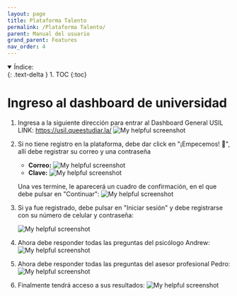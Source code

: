 ```yaml
---
layout: page
title: Plataforma Talento
permalink: /Plataforma Talento/
parent: Manual del usuario
grand_parent: Features
nav_order: 4
---
```



<details open markdown="block">
  <summary>
    Índice:
  </summary>
  {: .text-delta }
1. TOC
{:toc}
</details>

# Ingreso al dashboard de universidad

1. Ingresa a la siguiente dirección para entrar al Dashboard General USIL
    LINK: <https://usil.queestudiar.la/>
    ![My helpful screenshot](https://cdn.discordapp.com/attachments/955522800918085689/1047285515348606976/image.png)

2. Si no tiene registro en la plataforma, debe dar click en "¡Empecemos! 🙌", allí debe registrar su correo y una contraseña

    - **Correo:**
    ![My helpful screenshot](https://cdn.discordapp.com/attachments/955522800918085689/1047286218741792768/image.png)
    - **Clave:**
    ![My helpful screenshot](https://cdn.discordapp.com/attachments/955522800918085689/1047286308265005096/image.png)

    Una ves termine, le aparecerá un cuadro de confirmación, en el que debe pulsar en "Continuar":
    ![My helpful screenshot](https://cdn.discordapp.com/attachments/955522800918085689/1047286968934993920/image.png)

3. Si ya fue registrado, debe pulsar en "Iniciar sesión" y debe registrarse con su número de celular y contraseña:

    ![My helpful screenshot](https://cdn.discordapp.com/attachments/955522800918085689/1047288679447662662/image.png)

4. Ahora debe responder todas las preguntas del psicólogo Andrew:
    ![My helpful screenshot](https://cdn.discordapp.com/attachments/955522800918085689/1047287325689909258/image.png)

5. Ahora debe responder todas las preguntas del asesor profesional Pedro:
    ![My helpful screenshot](https://cdn.discordapp.com/attachments/955522800918085689/1047289459743395892/image.png)

6. Finalmente tendrá acceso a sus resultados:
    ![My helpful screenshot](https://cdn.discordapp.com/attachments/955522800918085689/1047288212479025222/image.png)
















